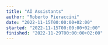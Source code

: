 ```yaml
---
title: "AI Assistants"
author: "Roberto Pieraccini"
date: "2022-11-15T00:00:00+02:00"
started: "2022-11-15T00:00:00+02:00"
finished: "2022-11-29T00:00:00+02:00"
---
```

